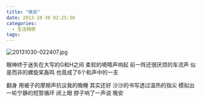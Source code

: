 ```yaml
---
title: "晚安"
date: 2013-10-30 02:25:38
categories:
  - 生活随想
tags:
---
```


![20131030-022407.jpg](../../../images/2013/20131030-022407.jpg)

眼神终于迷失在大写的G和H之间 柔软的嘀嗒声响起 前一阵还很厌烦的车流声 似是而非的螺旋桨轰鸣 也竟成了6个和声中的一支

翻身 用被子的摩擦声抗议我的晚睡 其实还好 沙沙的书写透过温热的指尖 模拟出一轮宁静的短暂循环 闭上眼 脖子响了一声说 晚安